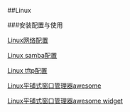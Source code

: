 ##Linux 

###安装配置与使用

<!-- wiki/linux/usage/netconfig.mkd -->
[Linux网络配置](wiki/linux/usage/netconfig.html)

<!-- wiki/linux/usage/netconfig.mkd -->
[Linux samba配置](wiki/linux/usage/samba.html)

<!-- wiki/linux/usage/tftp.mkd -->
[Linux tftp配置](wiki/linux/usage/tftp.html)

<!-- wiki/linux/usage/awesome.mkd -->
[Linux平铺式窗口管理器awesome](wiki/linux/usage/awesome.html)

<!-- wiki/linux/usage/awesome_widget.mkd -->
[Linux平铺式窗口管理器awesome widget](wiki/linux/usage/awesome_widget.html)
